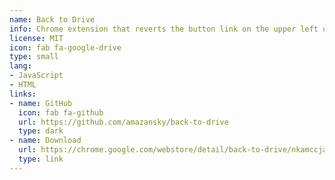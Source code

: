 ```yaml
---
name: Back to Drive
info: Chrome extension that reverts the button link on the upper left of Google Docs, Sheets, and Slides pages back to what it used to be, drive.google.com.
license: MIT
icon: fab fa-google-drive
type: small
lang:
- JavaScript
- HTML
links:
- name: GitHub
  icon: fab fa-github
  url: https://github.com/amazansky/back-to-drive
  type: dark
- name: Download
  url: https://chrome.google.com/webstore/detail/back-to-drive/nkamccjapcjemblidlcaipacjgkmpgkp
  type: link
---
```

